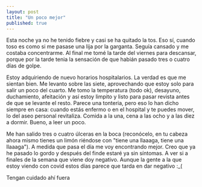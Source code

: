 ```yaml
---
layout: post
title: "Un poco mejor"
published: true
---
```


Esta noche ya no he tenido fiebre y casi se ha quitado la tos. Eso sí, cuando toso es como si me pasase una lija por la garganta. Seguía cansado y me costaba concentrarme. Al final me tomé la tarde del viernes para descansar, porque por la tarde tenia la sensación de que habián pasado tres o cuatro días de golpe.

Estoy adquiriendo de nuevo horarios hospitalarios. La verdad es que me sientan bien. Me levanto sobre las siete, aprovechando que estoy solo para salir un poco del cuarto. Me tomo la temperatura (todo ok), desayuno, duchamiento, afeitación y así estoy limpito y listo para pasar revista antes de que se levante el resto. Parece una tonteria, pero eso lo han dicho siempre en casa: cuando estás enfermo o en el hospital y te puedes mover, lo del aseo personal revitaliza. Comida a la una, cena a las ocho y a las diez a dormir. Bueno, a leer un poco.

Me han salido tres o cuatro úlceras en la boca (reconócelo, en tu cabeza ahora mismo tienes un limón riéndose con "tiene una llaaaga, tiene una llaaaga"). A medida que pasa el día me voy encontrando mejor. Creo que ya he pasado lo gordo y después del finde estaré ya sin síntomas. A ver si a finales de la semana que viene doy negativo. Aunque la gente a la que estoy viendo con covid estos días parece que tarda en dar negativo :\_(

Tengan cuidado ahí fuera
